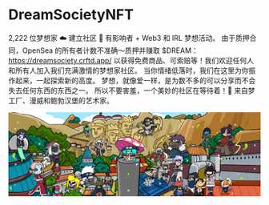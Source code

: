 # DreamSocietyNFT

2,222 位梦想家 ☁️ 建立社区 🌱 有影响者 + Web3 和 IRL 梦想活动。 由于质押合同，OpenSea 的所有者计数不准确〜质押并赚取 $DREAM：https://dreamsociety.crftd.app/ 以获得免费商品、可索赔等！我们欢迎任何人和所有人加入我们充满激情的梦想家社区。 当你情绪低落时，我们在这里为你振作起来，一起探索新的高度。 梦想，就像爱一样，是为数不多的可以分享而不会失去任何东西的东西之一。 所以不要害羞，一个美妙的社区在等待着！🎨 来自梦工厂、漫威和鲍勃汉堡的艺术家。

![NFT](1080x360.jpg)


